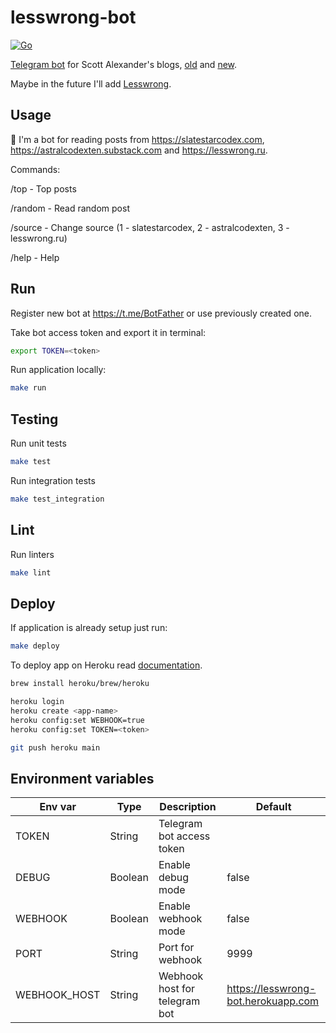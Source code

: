 # lesswrong-bot

[![Go](https://github.com/ndrewnee/lesswrong-bot/actions/workflows/go.yml/badge.svg?branch=main)](https://github.com/ndrewnee/lesswrong-bot/actions/workflows/go.yml)

[Telegram bot](https://t.me/lesswrong_bot) for Scott Alexander's blogs, [old](https://slatestarcodex.com) and [new](https://astralcodexten.substack.com).

Maybe in the future I'll add [Lesswrong](https://lesswrong.com).

## Usage

🤖 I'm a bot for reading posts from https://slatestarcodex.com, https://astralcodexten.substack.com and https://lesswrong.ru.

Commands:

/top - Top posts

/random - Read random post

/source - Change source (1 - slatestarcodex, 2 - astralcodexten, 3 - lesswrong.ru)

/help - Help

## Run

Register new bot at https://t.me/BotFather or use previously created one.

Take bot access token and export it in terminal:

```sh
export TOKEN=<token>
```

Run application locally:

```sh
make run
```

## Testing

Run unit tests

```bash
make test
```

Run integration tests

```bash
make test_integration
```

## Lint

Run linters

```bash
make lint
```

## Deploy

If application is already setup just run:

```sh
make deploy
```

To deploy app on Heroku read [documentation](https://devcenter.heroku.com/articles/getting-started-with-go?singlepage=true).

```sh
brew install heroku/brew/heroku

heroku login
heroku create <app-name>
heroku config:set WEBHOOK=true
heroku config:set TOKEN=<token>

git push heroku main
```

## Environment variables

| Env var      | Type    | Description                   | Default                             |
| ------------ | ------- | ----------------------------- | ----------------------------------- |
| TOKEN        | String  | Telegram bot access token     |                                     |
| DEBUG        | Boolean | Enable debug mode             | false                               |
| WEBHOOK      | Boolean | Enable webhook mode           | false                               |
| PORT         | String  | Port for webhook              | 9999                                |
| WEBHOOK_HOST | String  | Webhook host for telegram bot | https://lesswrong-bot.herokuapp.com |
